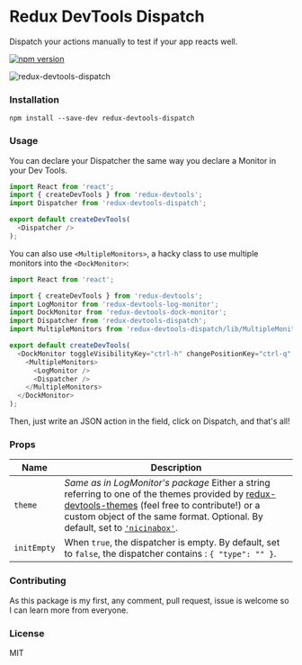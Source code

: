 # Redux DevTools Dispatch
Dispatch your actions manually to test if your app reacts well.

[![npm version](https://img.shields.io/npm/v/redux-devtools-dispatch.svg?style=flat-square)](https://www.npmjs.com/package/redux-devtools-dispatch)

![redux-devtools-dispatch](https://cloud.githubusercontent.com/assets/969003/12130885/7f805b28-b40e-11e5-93bf-a0e13b2de807.gif)

### Installation

`npm install --save-dev redux-devtools-dispatch`

### Usage

You can declare your Dispatcher the same way you declare a Monitor in your Dev Tools.

```js
import React from 'react';
import { createDevTools } from 'redux-devtools';
import Dispatcher from 'redux-devtools-dispatch';

export default createDevTools(
  <Dispatcher />
);
```

You can also use `<MultipleMonitors>`, a hacky class to use multiple monitors into the `<DockMonitor>`:

```js
import React from 'react';

import { createDevTools } from 'redux-devtools';
import LogMonitor from 'redux-devtools-log-monitor';
import DockMonitor from 'redux-devtools-dock-monitor';
import Dispatcher from 'redux-devtools-dispatch';
import MultipleMonitors from 'redux-devtools-dispatch/lib/MultipleMonitors';

export default createDevTools(
  <DockMonitor toggleVisibilityKey="ctrl-h" changePositionKey="ctrl-q" defaultIsVisible={false}>
    <MultipleMonitors>
      <LogMonitor />
      <Dispatcher />
    </MultipleMonitors>
  </DockMonitor>
);
```

Then, just write an JSON action in the field, click on Dispatch, and that's all!

### Props

Name                  | Description
-------------         | -------------
`theme`               | _Same as in LogMonitor's package_ Either a string referring to one of the themes provided by [redux-devtools-themes](https://github.com/gaearon/redux-devtools-themes) (feel free to contribute!) or a custom object of the same format. Optional. By default, set to [`'nicinabox'`](https://github.com/gaearon/redux-devtools-themes/blob/master/src/nicinabox.js).
`initEmpty`           | When `true`, the dispatcher is empty. By default, set to `false`, the dispatcher contains : `{ "type": "" }`.

### Contributing

As this package is my first, any comment, pull request, issue is welcome so I can learn more from everyone.

### License

MIT
